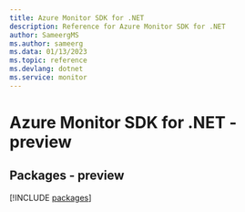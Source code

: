 ```yaml
---
title: Azure Monitor SDK for .NET
description: Reference for Azure Monitor SDK for .NET
author: SameergMS
ms.author: sameerg
ms.data: 01/13/2023
ms.topic: reference
ms.devlang: dotnet
ms.service: monitor
---
```

# Azure Monitor SDK for .NET - preview
## Packages - preview
[!INCLUDE [packages](monitor-index.md)]